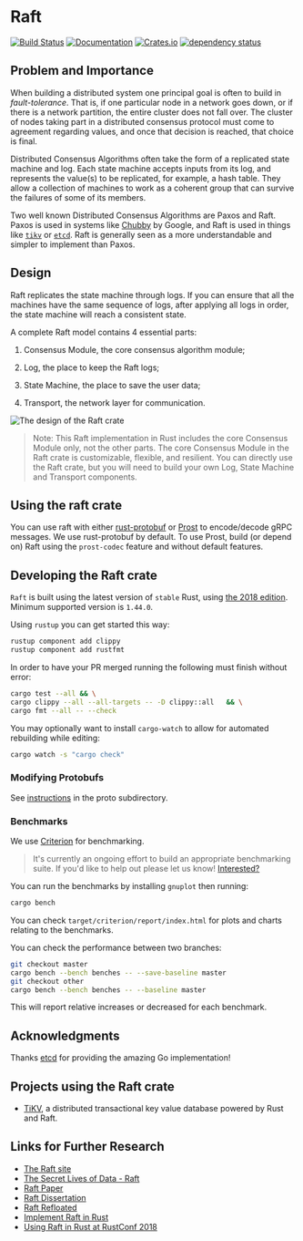 # Raft

[![Build Status](https://travis-ci.org/fleetfs/raft-rs.svg?branch=master)](https://travis-ci.org/fleetfs/raft-rs)
[![Documentation](https://docs.rs/fleetfs_raft/badge.svg)](https://docs.rs/fleetfs_raft/)
[![Crates.io](https://img.shields.io/crates/v/fleetfs_raft.svg)](https://crates.io/crates/fleetfs_raft)
[![dependency status](https://deps.rs/repo/github/fleetfs/raft-rs/status.svg)](https://deps.rs/repo/github/fleetfs/raft-rs)

## Problem and Importance

When building a distributed system one principal goal is often to build in *fault-tolerance*. That is, if one particular node in a network goes down, or if there is a network partition, the entire cluster does not fall over. The cluster of nodes taking part in a distributed consensus protocol must come to agreement regarding values, and once that decision is reached, that choice is final.

Distributed Consensus Algorithms often take the form of a replicated state machine and log. Each state machine accepts inputs from its log, and represents the value(s) to be replicated, for example, a hash table. They allow a collection of machines to work as a coherent group that can survive the failures of some of its members.

Two well known Distributed Consensus Algorithms are Paxos and Raft. Paxos is used in systems like [Chubby](http://research.google.com/archive/chubby.html) by Google, and Raft is used in things like [`tikv`](https://github.com/tikv/tikv) or [`etcd`](https://github.com/coreos/etcd/tree/master/raft). Raft is generally seen as a more understandable and simpler to implement than Paxos.

## Design

Raft replicates the state machine through logs. If you can ensure that all the machines have the same sequence of logs, after applying all logs in order, the state machine will reach a consistent state.

A complete Raft model contains 4 essential parts:

1. Consensus Module, the core consensus algorithm module;

2. Log, the place to keep the Raft logs;

3. State Machine, the place to save the user data;

4. Transport, the network layer for communication.

![The design of the Raft crate](media/the-design-of-raft-rs.png)

> Note: This Raft implementation in Rust includes the core Consensus Module only, not the other parts. The core Consensus Module in the Raft crate is customizable, flexible, and resilient. You can directly use the Raft crate, but you will need to build your own Log, State Machine and Transport components.

## Using the raft crate

You can use raft with either [rust-protobuf](https://github.com/pingcap/rust-protobuf) or [Prost](https://github.com/tokio-rs/prost) to encode/decode gRPC messages. We use rust-protobuf by default. To use Prost, build (or depend on) Raft using the `prost-codec` feature and without default features.

## Developing the Raft crate

`Raft` is built using the latest version of `stable` Rust, using [the 2018 edition](https://doc.rust-lang.org/edition-guide/rust-2018/).
Minimum supported version is `1.44.0`.

Using `rustup` you can get started this way:

```bash
rustup component add clippy
rustup component add rustfmt
```

In order to have your PR merged running the following must finish without error:

```bash
cargo test --all && \
cargo clippy --all --all-targets -- -D clippy::all   && \
cargo fmt --all -- --check
```

You may optionally want to install `cargo-watch` to allow for automated rebuilding while editing:

```bash
cargo watch -s "cargo check"
```

### Modifying Protobufs

See [instructions](proto/README.md) in the proto subdirectory.

### Benchmarks

We use [Criterion](https://github.com/japaric/criterion.rs) for benchmarking.

> It's currently an ongoing effort to build an appropriate benchmarking suite. If you'd like to help out please let us know! [Interested?](https://github.com/tikv/raft-rs/issues/109)

You can run the benchmarks by installing `gnuplot` then running:

```bash
cargo bench
```

You can check `target/criterion/report/index.html` for plots and charts relating to the benchmarks.

You can check the performance between two branches:

```bash
git checkout master
cargo bench --bench benches -- --save-baseline master
git checkout other
cargo bench --bench benches -- --baseline master
```

This will report relative increases or decreased for each benchmark.

## Acknowledgments

Thanks [etcd](https://github.com/coreos/etcd) for providing the amazing Go implementation!

## Projects using the Raft crate

- [TiKV](https://github.com/tikv/tikv), a distributed transactional key value database powered by Rust and Raft.

## Links for Further Research

* [The Raft site](https://raftconsensus.github.io/)
* [The Secret Lives of Data - Raft](http://thesecretlivesofdata.com/raft/)
* [Raft Paper](https://raft.github.io/raft.pdf)
* [Raft Dissertation](https://github.com/ongardie/dissertation#readme)
* [Raft Refloated](https://www.cl.cam.ac.uk/~ms705/pub/papers/2015-osr-raft.pdf)
* [Implement Raft in Rust](https://www.pingcap.com/blog/implement-raft-in-rust/)
* [Using Raft in Rust at RustConf 2018](https://www.youtube.com/watch?v=MSrcdhGRsOE)
